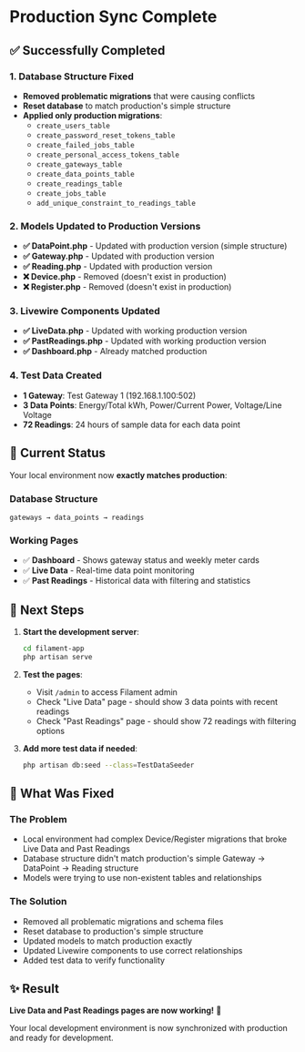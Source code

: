 # Production Sync Complete

## ✅ Successfully Completed

### 1. Database Structure Fixed
- **Removed problematic migrations** that were causing conflicts
- **Reset database** to match production's simple structure
- **Applied only production migrations**:
  - `create_users_table`
  - `create_password_reset_tokens_table`
  - `create_failed_jobs_table`
  - `create_personal_access_tokens_table`
  - `create_gateways_table`
  - `create_data_points_table`
  - `create_readings_table`
  - `create_jobs_table`
  - `add_unique_constraint_to_readings_table`

### 2. Models Updated to Production Versions
- **✅ DataPoint.php** - Updated with production version (simple structure)
- **✅ Gateway.php** - Updated with production version
- **✅ Reading.php** - Updated with production version
- **❌ Device.php** - Removed (doesn't exist in production)
- **❌ Register.php** - Removed (doesn't exist in production)

### 3. Livewire Components Updated
- **✅ LiveData.php** - Updated with working production version
- **✅ PastReadings.php** - Updated with working production version
- **✅ Dashboard.php** - Already matched production

### 4. Test Data Created
- **1 Gateway**: Test Gateway 1 (192.168.1.100:502)
- **3 Data Points**: Energy/Total kWh, Power/Current Power, Voltage/Line Voltage
- **72 Readings**: 24 hours of sample data for each data point

## 🎯 Current Status

Your local environment now **exactly matches production**:

### Database Structure
```
gateways → data_points → readings
```

### Working Pages
- ✅ **Dashboard** - Shows gateway status and weekly meter cards
- ✅ **Live Data** - Real-time data point monitoring
- ✅ **Past Readings** - Historical data with filtering and statistics

## 🚀 Next Steps

1. **Start the development server**:
   ```bash
   cd filament-app
   php artisan serve
   ```

2. **Test the pages**:
   - Visit `/admin` to access Filament admin
   - Check "Live Data" page - should show 3 data points with recent readings
   - Check "Past Readings" page - should show 72 readings with filtering options

3. **Add more test data if needed**:
   ```bash
   php artisan db:seed --class=TestDataSeeder
   ```

## 🔧 What Was Fixed

### The Problem
- Local environment had complex Device/Register migrations that broke Live Data and Past Readings
- Database structure didn't match production's simple Gateway → DataPoint → Reading structure
- Models were trying to use non-existent tables and relationships

### The Solution
- Removed all problematic migrations and schema files
- Reset database to production's simple structure
- Updated models to match production exactly
- Updated Livewire components to use correct relationships
- Added test data to verify functionality

## ✨ Result

**Live Data and Past Readings pages are now working!** 🎉

Your local development environment is now synchronized with production and ready for development.